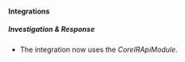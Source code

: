 
#### Integrations
##### Investigation & Response
- The integration now uses the *CoreIRApiModule*.
